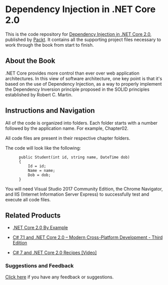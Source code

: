 # Dependency Injection in .NET Core 2.0
This is the code repository for [Dependency Injection in .NET Core 2.0](https://www.packtpub.com/application-development/dependency-injection-net-core-20?utm_source=github&utm_medium=repository&utm_campaign=9781787121300), published by [Packt](https://www.packtpub.com/?utm_source=github). It contains all the supporting project files necessary to work through the book from start to finish.
## About the Book
.NET Core provides more control than ever over web application architectures. In this view of software architecture, one key point is that it's based on the use of Dependency Injection, as a way to properly implement the Dependency Inversion principle proposed in the SOLID principles established by Robert C. Martin.
## Instructions and Navigation
All of the code is organized into folders. Each folder starts with a number followed by the application name. For example, Chapter02.

All code files are present in their respective chapter folders.

The code will look like the following:
```
      public Student(int id, string name, DateTime dob)
      {
          Id = id;
          Name = name;
          Dob = dob;
      }
```

You will need Visual Studio 2017 Community Edition, the Chrome Navigator, and IIS (Internet Information Server Express) to successfully test and execute all code files.

## Related Products
* [.NET Core 2.0 By Example](https://www.packtpub.com/application-development/net-core-20-example?utm_source=github&utm_medium=repository&utm_campaign=9781788395090)

* [C# 7.1 and .NET Core 2.0 – Modern Cross-Platform Development - Third Edition](https://www.packtpub.com/application-development/c-71-and-net-core-20-modern-cross-platform-development-third-edition?utm_source=github&utm_medium=repository&utm_campaign=9781788398077)

* [C# 7 and .NET Core 2.0 Recipes [Video]](https://www.packtpub.com/application-development/c-7-and-net-core-20-recipes-video?utm_source=github&utm_medium=repository&utm_campaign=9781787289444)

### Suggestions and Feedback
[Click here](https://docs.google.com/forms/d/e/1FAIpQLSe5qwunkGf6PUvzPirPDtuy1Du5Rlzew23UBp2S-P3wB-GcwQ/viewform) if you have any feedback or suggestions.
